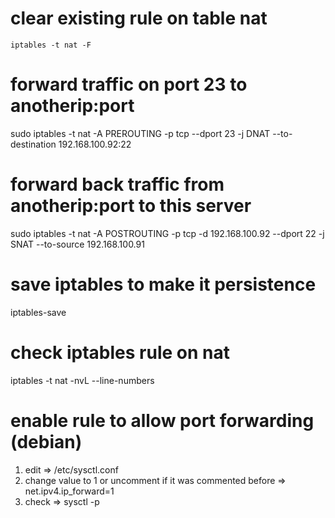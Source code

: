 # clear existing rule on table nat
```
iptables -t nat -F
```

# forward traffic on port 23 to anotherip:port
sudo iptables -t nat -A PREROUTING -p tcp --dport 23 -j DNAT --to-destination 192.168.100.92:22

# forward back traffic from anotherip:port to this server
sudo iptables -t nat -A POSTROUTING -p tcp -d 192.168.100.92 --dport 22 -j SNAT --to-source 192.168.100.91

# save iptables to make it persistence
iptables-save

# check iptables rule on nat 
iptables -t nat -nvL --line-numbers

# enable rule to allow port forwarding (debian)
1. edit => /etc/sysctl.conf
2. change value to 1 or uncomment if it was commented before => net.ipv4.ip_forward=1
3. check => sysctl -p
